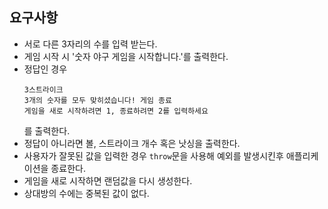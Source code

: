 ## 요구사항

- 서로 다른 3자리의 수를 입력 받는다.
- 게임 시작 시 '숫자 야구 게임을 시작합니다.'를 출력한다.
- 정답인 경우
  ```
  3스트라이크
  3개의 숫자를 모두 맞히셨습니다! 게임 종료
  게임을 새로 시작하려면 1, 종료하려면 2를 입력하세요
  ```
  를 출력한다.
- 정답이 아니라면 볼, 스트라이크 개수 혹은 낫싱을 출력한다.
- 사용자가 잘못된 값을 입력한 경우 `throw`문을 사용해 예외를 발생시킨후 애플리케이션을 종료한다.
- 게임을 새로 시작하면 랜덤값을 다시 생성한다.
- 상대방의 수에는 중복된 값이 없다.
